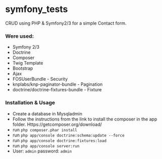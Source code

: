 symfony_tests
=============

CRUD using PHP & Symfony2/3 for a simple Contact form.

### Were used:

- Symfony 2/3
- Doctrine
- Composer
- Twig Template
- Bootstrap
- Ajax
- FOSUserBundle - Security
- knplabs/knp-paginator-bundle - Pagination
- doctrine/doctrine-fixtures-bundle - Fixture

### Installation & Usage

* Create a database in Mysqladmin
* Follow the instructions from the link to install the composer in the app folder. Https://getcomposer.org/download/
* run ``` php composer.phar install ```
* run ``` php app/console doctrine:schema:update --force ``` 
* run ``` php app/console doctrine:fixtures:load ```
* run ``` php app/console server:run ``` 
* User: ``` admin ``` password: ``` admin ```



